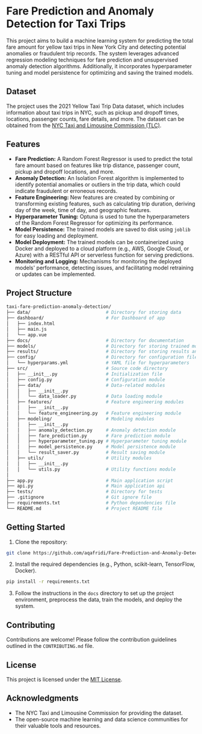 # Fare Prediction and Anomaly Detection for Taxi Trips

This project aims to build a machine learning system for predicting the total fare amount for yellow taxi trips in New York City and detecting potential anomalies or fraudulent trip records. The system leverages advanced regression modeling techniques for fare prediction and unsupervised anomaly detection algorithms. Additionally, it incorporates hyperparameter tuning and model persistence for optimizing and saving the trained models.

## Dataset

The project uses the 2021 Yellow Taxi Trip Data dataset, which includes information about taxi trips in NYC, such as pickup and dropoff times, locations, passenger counts, fare details, and more. The dataset can be obtained from the [NYC Taxi and Limousine Commission (TLC)](https://www1.nyc.gov/site/tlc/about/tlc-trip-record-data.page).

## Features

- **Fare Prediction:** A Random Forest Regressor is used to predict the total fare amount based on features like trip distance, passenger count, pickup and dropoff locations, and more.
- **Anomaly Detection:** An Isolation Forest algorithm is implemented to identify potential anomalies or outliers in the trip data, which could indicate fraudulent or erroneous records.
- **Feature Engineering:** New features are created by combining or transforming existing features, such as calculating trip duration, deriving day of the week, time of day, and geographic features.
- **Hyperparameter Tuning:** Optuna is used to tune the hyperparameters of the Random Forest Regressor for optimizing its performance.
- **Model Persistence:** The trained models are saved to disk using `joblib` for easy loading and deployment.
- **Model Deployment:** The trained models can be containerized using Docker and deployed to a cloud platform (e.g., AWS, Google Cloud, or Azure) with a RESTful API or serverless function for serving predictions.
- **Monitoring and Logging:** Mechanisms for monitoring the deployed models' performance, detecting issues, and facilitating model retraining or updates can be implemented.

## Project Structure
```bash
taxi-fare-prediction-anomaly-detection/
├── data/                            # Directory for storing data
├── dashboard/                       # For Dashboard of app
│   ├── index.html
│   ├── main.js
│   └── app.vue
├── docs/                            # Directory for documentation
├── models/                          # Directory for storing trained models
├── results/                         # Directory for storing results and logs
├── config/                          # Directory for configuration files
│   └── hyperparams.yml              # YAML file for hyperparameters
├── src/                             # Source code directory
│   ├── __init__.py                  # Initialization file
│   ├── config.py                    # Configuration module
│   ├── data/                        # Data-related modules
│   │   ├── __init__.py
│   │   └── data_loader.py           # Data loading module
│   ├── features/                    # Feature engineering modules
│   │   ├── __init__.py
│   │   └── feature_engineering.py   # Feature engineering module
│   ├── modeling/                    # Modeling modules
│   │   ├── __init__.py
│   │   ├── anomaly_detection.py     # Anomaly detection module
│   │   ├── fare_prediction.py       # Fare prediction module
│   │   ├── hyperparameter_tuning.py # Hyperparameter tuning module
│   │   ├── model_persistence.py     # Model persistence module
│   │   └── result_saver.py          # Result saving module
│   ├── utils/                       # Utility modules
│   │   ├── __init__.py
│   │   └── utils.py                 # Utility functions module
│   
├── app.py                           # Main application script
├── api.py                           # Main application api
├── tests/                           # Directory for tests
├── .gitignore                       # Git ignore file
├── requirements.txt                 # Python dependencies file
└── README.md                        # Project README file

```

## Getting Started

1. Clone the repository:
```bash
git clone https://github.com/aqafridi/Fare-Prediction-and-Anomaly-Detection-for-Taxi-Trips.git
```
2. Install the required dependencies (e.g., Python, scikit-learn, TensorFlow, Docker).
```bash
pip install -r requirements.txt
```

3. Follow the instructions in the `docs` directory to set up the project environment, preprocess the data, train the models, and deploy the system.


## Contributing

Contributions are welcome! Please follow the contribution guidelines outlined in the `CONTRIBUTING.md` file.

## License

This project is licensed under the [MIT License](LICENSE).

## Acknowledgments

- The NYC Taxi and Limousine Commission for providing the dataset.
- The open-source machine learning and data science communities for their valuable tools and resources.
